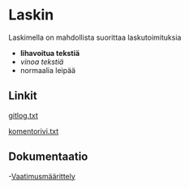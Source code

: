 # Laskin
Laskimella on mahdollista suorittaa laskutoimituksia

- **lihavoitua tekstiä**
- *vinoa tekstiä*
- normaalia leipää


## Linkit

[gitlog.txt](https://github.com/n0spoon/ot-harjoitustyo/blob/master/laskarit/viikko1/gitlog.txt)

[komentorivi.txt](https://github.com/n0spoon/ot-harjoitustyo/blob/master/laskarit/viikko1/komentorivi.txt)

## Dokumentaatio

-[Vaatimusmäärittely](https://github.com/n0spoon/ot-harjoitustyo/blob/master/dokumentaatio/vaatimusmaarittely.md)
